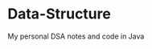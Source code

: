 # Data-Structure
My personal DSA notes and code in Java



<!-- for Commit changes
 git status
git add .
git commit -m "Updated Solution.java with improvements"
git push origin main  -->
